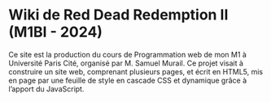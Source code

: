 # Wiki de Red Dead Redemption II (M1BI - 2024)
Ce site est la production du cours de Programmation web de mon M1 à Université Paris Cité, organisé par M. Samuel Murail. Ce projet visait à construire un site web, comprenant plusieurs pages, et écrit en
HTML5, mis en page par une feuille de style en cascade CSS et dynamique grâce à l’apport du JavaScript.
